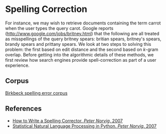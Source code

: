 # Spelling Correction
For instance, we may wish to retrieve documents containing the term carrot when the user types the query carot. Google reports (http://www.google.com/jobs/britney.html) that the following are all treated as misspellings of the query britney spears: britian spears, britney's spears, brandy spears and prittany spears. We look at two steps to solving this problem: the first based on edit distance and the second based on $k$-gram overlap. Before getting into the algorithmic details of these methods, we first review how search engines provide spell-correction as part of a user experience.
## Corpus

[Birkbeck spelling error corpus](http://ota.ox.ac.uk/headers/0643.xml)

## References

* [How to Write a Spelling Corrector. _Peter Norvig_. 2007](http://norvig.com/spell-correct.html)
* [Statistical Natural Language Processing in Python. _Peter Norvig_. 2007](http://nbviewer.jupyter.org/url/norvig.com/ipython/How%20to%20Do%20Things%20with%20Words.ipynb)